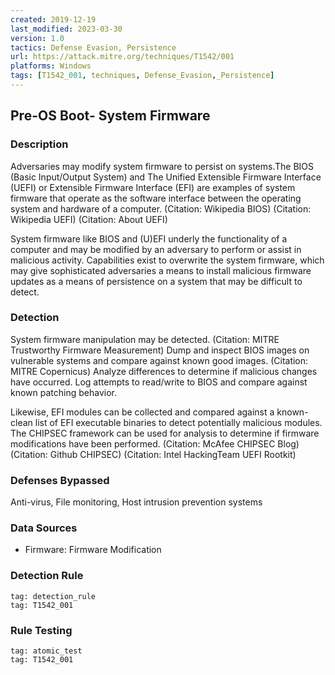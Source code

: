 ```yaml
---
created: 2019-12-19
last_modified: 2023-03-30
version: 1.0
tactics: Defense Evasion, Persistence
url: https://attack.mitre.org/techniques/T1542/001
platforms: Windows
tags: [T1542_001, techniques, Defense_Evasion,_Persistence]
---
```


## Pre-OS Boot- System Firmware

### Description

Adversaries may modify system firmware to persist on systems.The BIOS (Basic Input/Output System) and The Unified Extensible Firmware Interface (UEFI) or Extensible Firmware Interface (EFI) are examples of system firmware that operate as the software interface between the operating system and hardware of a computer. (Citation: Wikipedia BIOS) (Citation: Wikipedia UEFI) (Citation: About UEFI)

System firmware like BIOS and (U)EFI underly the functionality of a computer and may be modified by an adversary to perform or assist in malicious activity. Capabilities exist to overwrite the system firmware, which may give sophisticated adversaries a means to install malicious firmware updates as a means of persistence on a system that may be difficult to detect.

### Detection

System firmware manipulation may be detected. (Citation: MITRE Trustworthy Firmware Measurement) Dump and inspect BIOS images on vulnerable systems and compare against known good images. (Citation: MITRE Copernicus) Analyze differences to determine if malicious changes have occurred. Log attempts to read/write to BIOS and compare against known patching behavior.

Likewise, EFI modules can be collected and compared against a known-clean list of EFI executable binaries to detect potentially malicious modules. The CHIPSEC framework can be used for analysis to determine if firmware modifications have been performed. (Citation: McAfee CHIPSEC Blog) (Citation: Github CHIPSEC) (Citation: Intel HackingTeam UEFI Rootkit)

### Defenses Bypassed

Anti-virus, File monitoring, Host intrusion prevention systems

### Data Sources

  - Firmware: Firmware Modification
### Detection Rule

```query
tag: detection_rule
tag: T1542_001
```

### Rule Testing

```query
tag: atomic_test
tag: T1542_001
```

